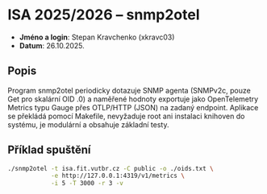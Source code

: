 # ISA 2025/2026 – snmp2otel

- **Jméno a login**: Stepan Kravchenko (xkravc03)
- **Datum**: 26.10.2025.

## Popis
Program snmp2otel periodicky dotazuje SNMP agenta (SNMPv2c, pouze Get pro skalární OID .0) a naměřené hodnoty exportuje jako OpenTelemetry Metrics typu Gauge přes OTLP/HTTP (JSON) na zadaný endpoint. Aplikace se překládá pomocí Makefile, nevyžaduje root ani instalaci knihoven do systému, je modulární a obsahuje základní testy.

## Příklad spuštění
```bash
./snmp2otel -t isa.fit.vutbr.cz -C public -o ./oids.txt \
            -e http://127.0.0.1:4319/v1/metrics \
            -i 5 -T 3000 -r 3 -v
